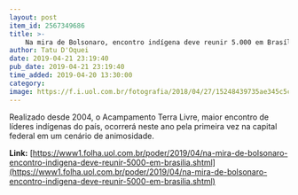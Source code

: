 ```yaml
---
layout: post
item_id: 2567349686
title: >-
    Na mira de Bolsonaro, encontro indígena deve reunir 5.000 em Brasília
author: Tatu D'Oquei
date: 2019-04-21 23:19:40
pub_date: 2019-04-21 23:19:40
time_added: 2019-04-20 13:30:00
category: 
image: https://f.i.uol.com.br/fotografia/2018/04/27/15248439735ae345c5c24a4_1524843973_3x2_rt.jpg
---
```


Realizado desde 2004, o Acampamento Terra Livre, maior encontro de líderes indígenas do país, ocorrerá neste ano pela primeira vez na capital federal em um cenário de animosidade.

**Link:** [https://www1.folha.uol.com.br/poder/2019/04/na-mira-de-bolsonaro-encontro-indigena-deve-reunir-5000-em-brasilia.shtml](https://www1.folha.uol.com.br/poder/2019/04/na-mira-de-bolsonaro-encontro-indigena-deve-reunir-5000-em-brasilia.shtml)

